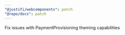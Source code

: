 ```yaml
---
"@justifi/webcomponents": patch
"@repo/docs": patch
---
```


Fix issues with PaymentProvisioning theming capabilities
